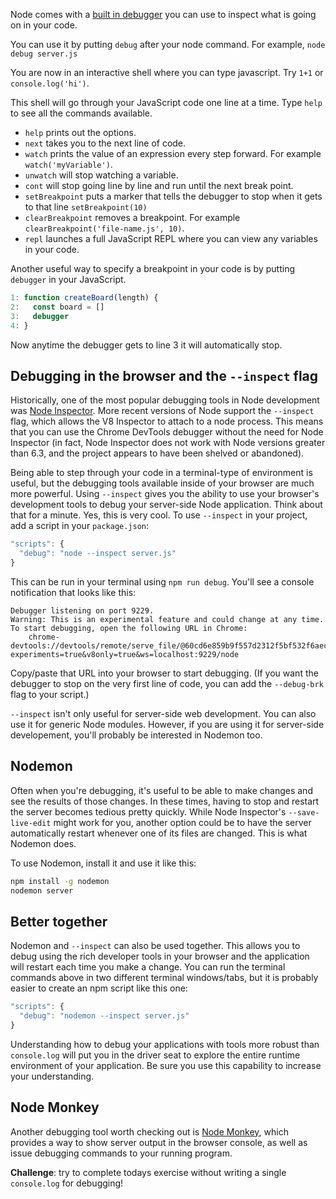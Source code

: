 Node comes with a [built in debugger](https://nodejs.org/api/debugger.html) you can use to inspect what is going on in your code.

You can use it by putting `debug` after your node command. For example, `node debug server.js`

You are now in an interactive shell where you can type javascript. Try `1+1` or `console.log('hi')`.

This shell will go through your JavaScript code one line at a time. Type `help` to see all the commands available.

* `help` prints out the options.
* `next` takes you to the next line of code.
* `watch` prints the value of an expression every step forward. For example `watch('myVariable')`.
* `unwatch` will stop watching a variable.
* `cont` will stop going line by line and run until the next break point.
* `setBreakpoint` puts a marker that tells the debugger to stop when it gets to that line `setBreakpoint(10)`
* `clearBreakpoint` removes a breakpoint. For example `clearBreakpoint('file-name.js', 10)`.
* `repl` launches a full JavaScript REPL where you can view any variables in your code.

Another useful way to specify a breakpoint in your code is by putting `debugger` in your JavaScript.

```js
1: function createBoard(length) {
2:   const board = []
3:   debugger
4: }
```

Now anytime the debugger gets to line 3 it will automatically stop.


## Debugging in the browser and the `--inspect` flag

Historically, one of the most popular debugging tools in Node development was [Node Inspector](https://github.com/node-inspector/node-inspector). More recent versions of Node support the `--inspect` flag, which allows the V8 Inspector to attach to a node process. This means that you can use the Chrome DevTools debugger without the need for Node Inspector (in fact, Node Inspector does not work with Node versions greater than 6.3, and the project appears to have been shelved or abandoned).

Being able to step through your code in a terminal-type of environment is useful, but the debugging tools available inside of your browser are much more powerful. Using `--inspect` gives you the ability to use your browser's development tools to debug your server-side Node application. Think about that for a minute. Yes, this is very cool. To use `--inspect` in your project, add a script in your `package.json`:

```js
"scripts": {
  "debug": "node --inspect server.js"
}
```

This can be run in your terminal using `npm run debug`. You'll see a console notification that looks like this:

```
Debugger listening on port 9229.
Warning: This is an experimental feature and could change at any time.
To start debugging, open the following URL in Chrome:
    chrome-devtools://devtools/remote/serve_file/@60cd6e859b9f557d2312f5bf532f6aec5f284980/inspector.html?experiments=true&v8only=true&ws=localhost:9229/node
```

Copy/paste that URL into your browser to start debugging. (If you want the debugger to stop on the very first line of code, you can add the `--debug-brk` flag to your script.)

`--inspect` isn't only useful for server-side web development. You can also use it for generic Node modules. However, if you are using it for server-side developement, you'll probably be interested in Nodemon too.


## Nodemon

Often when you're debugging, it's useful to be able to make changes and see the results of those changes. In these times, having to stop and restart the server becomes tedious pretty quickly. While Node Inspector's `--save-live-edit` might work for you, another option could be to have the server automatically restart whenever one of its files are changed. This is what Nodemon does.

To use Nodemon, install it and use it like this:

```sh
npm install -g nodemon
nodemon server
```


## Better together

Nodemon and `--inspect` can also be used together. This allows you to debug using the rich developer tools in your browser and the application will restart each time you make a change. You can run the terminal commands above in two different terminal windows/tabs, but it is probably easier to create an npm script like this one:

```js
"scripts": {
  "debug": "nodemon --inspect server.js"
}
```

Understanding how to debug your applications with tools more robust than `console.log` will put you in the driver seat to explore the entire runtime environment of your application. Be sure you use this capability to increase your understanding.


## Node Monkey

Another debugging tool worth checking out is [Node Monkey](https://github.com/jwarkentin/node-monkey), which provides a way to show server output in the browser console, as well as issue debugging commands to your running program.


**Challenge**: try to complete todays exercise without writing a single `console.log` for debugging!

